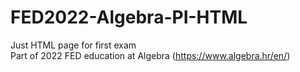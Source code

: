 # FED2022-Algebra-PI-HTML
Just HTML page for first exam<br>
Part of 2022 FED education at Algebra (https://www.algebra.hr/en/)

